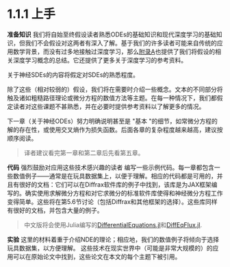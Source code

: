# 1.1.1 上手

**准备知识** 我们将自始至终假设读者熟悉ODEs的基础知识和现代深度学习的基础知识，但我们不会假设对这两者有深入了解。基于我们的许多读者可能来自传统的应用数学背景，而没有过多地接触过深度学习，那么[附录A](../../fu-lu-a.md)也提供了我们将假设的相关深度学习概念的总结。它还提供了更多关于深度学习的参考资料。

关于神经SDEs的内容将假定对SDEs的熟悉程度。

除了这些（相对较弱的）假设，我们将在需要时介绍一些概念。文本的不同部分将触及诸如粗糙路径理论或微分方程的数值方法等主题。在每一种情况下，我们都假定读者对这些课题不甚熟悉，并在必要时提供参考资料以了解更多的情况。

下一章（关于神经ODEs）努力明确说明甚至是 "基本 "的细节，如常微分方程的解的存在性，或使用交叉熵作为损失函数。后面各章的复杂程度越来越高，建议按顺序阅读。

> 译者建议看完第一章和第二章后先看第五章。

**代码** 强烈鼓励对应用这些技术感兴趣的读者 编写一些示例代码。每一章都包含一些数值例子——通常是在玩具数据集上，以便于理解。相应的代码都是可用的，并且有很好的文档：它们可以在Diffrax软件库的例子中找到，该库是为JAX框架编写的。确实使用求解微分方程和对它求微分的标准软件库使得和神经微分方程工作变得简单。这些将在第5.6节讨论（包括Diffrax和其他框架的选择）。这些库同样有很好的文档，并包含大量的例子。

> 中文版将会使用Julia编写的[DifferentialEquations.jl](https://diffeq.sciml.ai/stable/)和[DiffEqFlux.jl](https://diffeqflux.sciml.ai/stable/).

**实验** 这里的材料着重于介绍NDE的理论；相应地，我们的数值例子将倾向于选择玩具数据集，以方便理解。 这些技术在现实世界中（可能是非常大规模的）的应用可以在原始论文中找到，这些论文在本文的每个主题下被引用。
